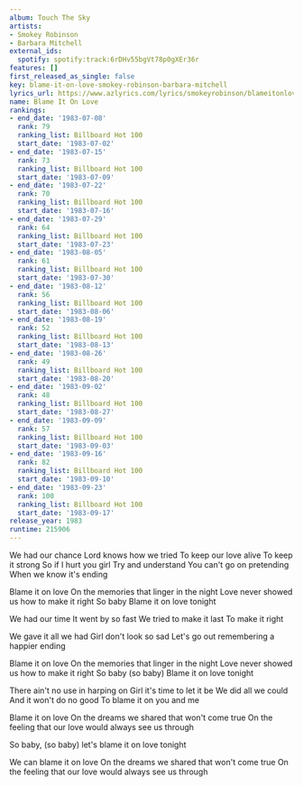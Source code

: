 ```yaml
---
album: Touch The Sky
artists:
- Smokey Robinson
- Barbara Mitchell
external_ids:
  spotify: spotify:track:6rDHv55bgVt78p0gXEr36r
features: []
first_released_as_single: false
key: blame-it-on-love-smokey-robinson-barbara-mitchell
lyrics_url: https://www.azlyrics.com/lyrics/smokeyrobinson/blameitonlove.html
name: Blame It On Love
rankings:
- end_date: '1983-07-08'
  rank: 79
  ranking_list: Billboard Hot 100
  start_date: '1983-07-02'
- end_date: '1983-07-15'
  rank: 73
  ranking_list: Billboard Hot 100
  start_date: '1983-07-09'
- end_date: '1983-07-22'
  rank: 70
  ranking_list: Billboard Hot 100
  start_date: '1983-07-16'
- end_date: '1983-07-29'
  rank: 64
  ranking_list: Billboard Hot 100
  start_date: '1983-07-23'
- end_date: '1983-08-05'
  rank: 61
  ranking_list: Billboard Hot 100
  start_date: '1983-07-30'
- end_date: '1983-08-12'
  rank: 56
  ranking_list: Billboard Hot 100
  start_date: '1983-08-06'
- end_date: '1983-08-19'
  rank: 52
  ranking_list: Billboard Hot 100
  start_date: '1983-08-13'
- end_date: '1983-08-26'
  rank: 49
  ranking_list: Billboard Hot 100
  start_date: '1983-08-20'
- end_date: '1983-09-02'
  rank: 48
  ranking_list: Billboard Hot 100
  start_date: '1983-08-27'
- end_date: '1983-09-09'
  rank: 57
  ranking_list: Billboard Hot 100
  start_date: '1983-09-03'
- end_date: '1983-09-16'
  rank: 82
  ranking_list: Billboard Hot 100
  start_date: '1983-09-10'
- end_date: '1983-09-23'
  rank: 100
  ranking_list: Billboard Hot 100
  start_date: '1983-09-17'
release_year: 1983
runtime: 215906
---
```

We had our chance
Lord knows how we tried
To keep our love alive
To keep it strong
So if I hurt you girl
Try and understand
You can't go on pretending
When we know it's ending

Blame it on love
On the memories that linger in the night
Love never showed us how to make it right
So baby
Blame it on love tonight

We had our time
It went by so fast
We tried to make it last
To make it right

We gave it all we had
Girl don't look so sad
Let's go out remembering a happier ending

Blame it on love
On the memories that linger in the night
Love never showed us how to make it right
So baby (so baby)
Blame it on love tonight

There ain't no use in harping on
Girl it's time to let it be
We did all we could
And it won't do no good
To blame it on you and me

Blame it on love
On the dreams we shared that won't come true
On the feeling that our love would always see us through

So baby, (so baby) let's blame it on love tonight

We can blame it on love
On the dreams we shared that won't come true
On the feeling that our love would always see us through
